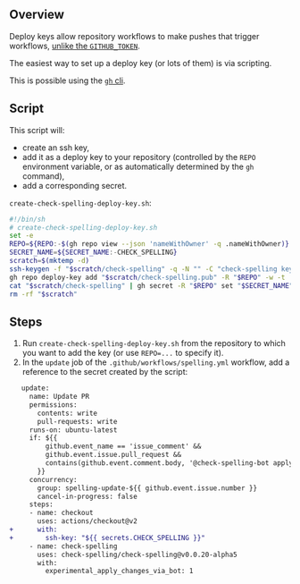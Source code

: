 ## Overview

Deploy keys allow repository workflows to make pushes that trigger workflows, [unlike the `GITHUB_TOKEN`](https://docs.github.com/en/actions/security-guides/automatic-token-authentication#using-the-github_token-in-a-workflow).

The easiest way to set up a deploy key (or lots of them) is via scripting.

This is possible using the [`gh` cli](https://cli.github.com/).

## Script

This script will:
* create an ssh key,
* add it as a deploy key to your repository (controlled by the `REPO` environment variable, or as automatically determined by the `gh` command),
* add a corresponding secret.

`create-check-spelling-deploy-key.sh`:
```sh
#!/bin/sh
# create-check-spelling-deploy-key.sh
set -e
REPO=${REPO:-$(gh repo view --json 'nameWithOwner' -q .nameWithOwner)}
SECRET_NAME=${SECRET_NAME:-CHECK_SPELLING}
scratch=$(mktemp -d)
ssh-keygen -f "$scratch/check-spelling" -q -N "" -C "check-spelling key for $REPO"
gh repo deploy-key add "$scratch/check-spelling.pub" -R "$REPO" -w -t 'check-spelling-talk-to-bot'
cat "$scratch/check-spelling" | gh secret -R "$REPO" set "$SECRET_NAME"
rm -rf "$scratch"
```

## Steps
1. Run `create-check-spelling-deploy-key.sh` from the repository to which you want to add the key (or use `REPO=...` to specify it).
2. In the `update` job of the `.github/workflows/spelling.yml` workflow, add a reference to the secret created by the script:

```diff
   update:
     name: Update PR
     permissions:
       contents: write
       pull-requests: write
     runs-on: ubuntu-latest
     if: ${{
         github.event_name == 'issue_comment' &&
         github.event.issue.pull_request &&
         contains(github.event.comment.body, '@check-spelling-bot apply')
       }}
     concurrency:
       group: spelling-update-${{ github.event.issue.number }}
       cancel-in-progress: false
     steps:
     - name: checkout
       uses: actions/checkout@v2
+      with:
+        ssh-key: "${{ secrets.CHECK_SPELLING }}"
     - name: check-spelling
       uses: check-spelling/check-spelling@v0.0.20-alpha5
       with:
         experimental_apply_changes_via_bot: 1
```
